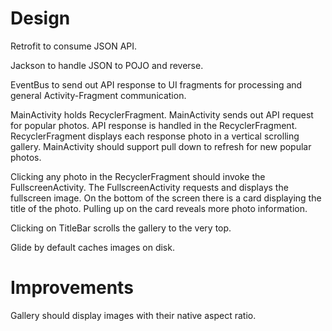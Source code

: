 # Design
Retrofit to consume JSON API.

Jackson to handle JSON to POJO and reverse.

EventBus to send out API response to UI fragments for processing and general Activity-Fragment communication.

MainActivity holds RecyclerFragment. MainActivity sends out API request for popular photos. API response is handled in the RecyclerFragment. RecyclerFragment displays each response photo in a vertical scrolling gallery. MainActivity should support pull down to refresh for new popular photos.

Clicking any photo in the RecyclerFragment should invoke the FullscreenActivity. The FullscreenActivity requests and displays the fullscreen image. On the bottom of the screen there is a card displaying the title of the photo. Pulling up on the card reveals more photo information.

Clicking on TitleBar scrolls the gallery to the very top.

Glide by default caches images on disk.

# Improvements
Gallery should display images with their native aspect ratio.


